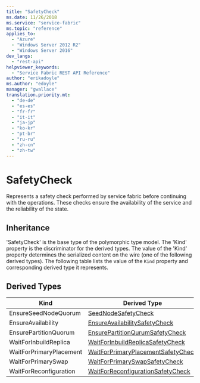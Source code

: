 ```yaml
---
title: "SafetyCheck"
ms.date: 11/26/2018
ms.service: "service-fabric"
ms.topic: "reference"
applies_to: 
  - "Azure"
  - "Windows Server 2012 R2"
  - "Windows Server 2016"
dev_langs: 
  - "rest-api"
helpviewer_keywords: 
  - "Service Fabric REST API Reference"
author: "erikadoyle"
ms.author: "edoyle"
manager: "gwallace"
translation.priority.mt: 
  - "de-de"
  - "es-es"
  - "fr-fr"
  - "it-it"
  - "ja-jp"
  - "ko-kr"
  - "pt-br"
  - "ru-ru"
  - "zh-cn"
  - "zh-tw"
---
```

# SafetyCheck

Represents a safety check performed by service fabric before continuing with the operations. These checks ensure the availability of the service and the reliability of the state.
## Inheritance

'SafetyCheck' is the base type of the polymorphic type model. The 'Kind' property is the discriminator for the derived types. 
The value of the 'Kind' property determines the serialized content on the wire (one of the following derived types). 
The following table lists the value of the `Kind` property and corresponding derived type it represents.
## Derived Types

| Kind | Derived Type |
| --- | --- | 
| EnsureSeedNodeQuorum | [SeedNodeSafetyCheck](sfclient-v64-model-seednodesafetycheck.md) |
| EnsureAvailability | [EnsureAvailabilitySafetyCheck](sfclient-v64-model-ensureavailabilitysafetycheck.md) |
| EnsurePartitionQuorum | [EnsurePartitionQurumSafetyCheck](sfclient-v64-model-ensurepartitionqurumsafetycheck.md) |
| WaitForInbuildReplica | [WaitForInbuildReplicaSafetyCheck](sfclient-v64-model-waitforinbuildreplicasafetycheck.md) |
| WaitForPrimaryPlacement | [WaitForPrimaryPlacementSafetyCheck](sfclient-v64-model-waitforprimaryplacementsafetycheck.md) |
| WaitForPrimarySwap | [WaitForPrimarySwapSafetyCheck](sfclient-v64-model-waitforprimaryswapsafetycheck.md) |
| WaitForReconfiguration | [WaitForReconfigurationSafetyCheck](sfclient-v64-model-waitforreconfigurationsafetycheck.md) |


